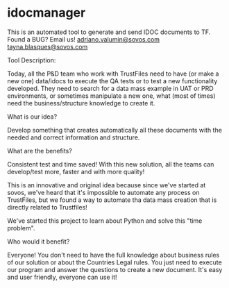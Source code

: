 # idocmanager




This is an automated tool to generate and send IDOC documents to TF.
Found a BUG?
Email us!
adriano.valumin@sovos.com
tayna.blasques@sovos.com


Tool Description:

Today, all the P&D team who work with TrustFiles need to have (or make a new one) data/idocs to execute the QA tests or to test a new functionality developed.
They need to search for a data mass example in UAT or PRD environments, or sometimes manipulate a new one, what (most of times) need the business/structure knowledge to create it.



What is our idea?



Develop something that creates automatically all these documents with the needed and correct information and structure.




What are the benefits?



Consistent test and time saved!
With this new solution, all the teams can develop/test more, faster and with more quality!



This is an innovative and original idea because since we've started at sovos, we've heard that it's impossible to automate any process on TrustFiles, but we found a way to automate tha data mass creation that is directly related to Trustfiles!




We've started this project to learn about Python and solve this "time problem".




Who would it benefit?



Everyone!
You don't need to have the full knowledge about business rules of our solution or about the Countries Legal rules.
You just need to execute our program and answer the questions to create a new document. It's easy and user friendly, everyone can use it!